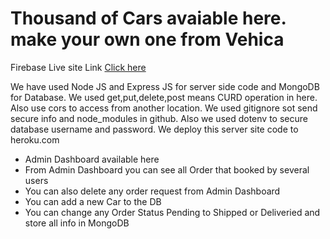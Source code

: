 <h1> Thousand of Cars avaiable here. make your own one from <b> Vehica</b></h1>
<p> Firebase Live site Link <a href="https://vehica-car-website.web.app/" target="_blank"> Click here </a></p>
<p> We have used Node JS and Express JS for server side code and MongoDB for Database. We used get,put,delete,post means CURD operation in here. Also use cors to access from another location. We used gitignore sot send secure info and node_modules in github. Also we used dotenv to secure database username and password. We deploy this server site code to heroku.com </p>
<ul>
    <li> Admin Dashboard available here</li>
    <li> From Admin Dashboard you can see all Order that booked by several users</li>
    <li> You can also delete any order request from Admin Dashboard</li>
    <li> You can add a new Car to the DB</li>
    <li> You can change any Order Status Pending to Shipped or Deliveried and store all info in MongoDB</li>
</ul>